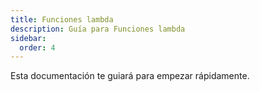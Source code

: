 ```yaml
---
title: Funciones lambda
description: Guía para Funciones lambda
sidebar:
  order: 4
---
```

Esta documentación te guiará para empezar rápidamente.

